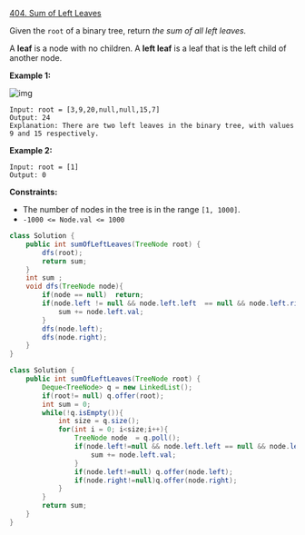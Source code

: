 [404. Sum of Left Leaves](https://leetcode.com/problems/sum-of-left-leaves/)

Given the `root` of a binary tree, return *the sum of all left leaves.*

A **leaf** is a node with no children. A **left leaf** is a leaf that is the left child of another node.

 

**Example 1:**

![img](https://assets.leetcode.com/uploads/2021/04/08/leftsum-tree.jpg)

```
Input: root = [3,9,20,null,null,15,7]
Output: 24
Explanation: There are two left leaves in the binary tree, with values 9 and 15 respectively.
```

**Example 2:**

```
Input: root = [1]
Output: 0
```

 

**Constraints:**

- The number of nodes in the tree is in the range `[1, 1000]`.
- `-1000 <= Node.val <= 1000`

```java
class Solution {
    public int sumOfLeftLeaves(TreeNode root) {
        dfs(root);
        return sum;
    }
    int sum ; 
    void dfs(TreeNode node){
        if(node == null)  return;
        if(node.left != null && node.left.left  == null && node.left.right ==null){
            sum += node.left.val; 
        }
        dfs(node.left);
        dfs(node.right);
    }
}
``` 
```java 
class Solution {
    public int sumOfLeftLeaves(TreeNode root) {
        Deque<TreeNode> q = new LinkedList(); 
        if(root!= null) q.offer(root);
        int sum = 0;
        while(!q.isEmpty()){
            int size = q.size();
            for(int i = 0; i<size;i++){
                TreeNode node  = q.poll();
                if(node.left!=null && node.left.left == null && node.left.right == null){
                    sum += node.left.val;
                }
                if(node.left!=null) q.offer(node.left);
                if(node.right!=null)q.offer(node.right);
            }
        }
        return sum;
    }
}
```
